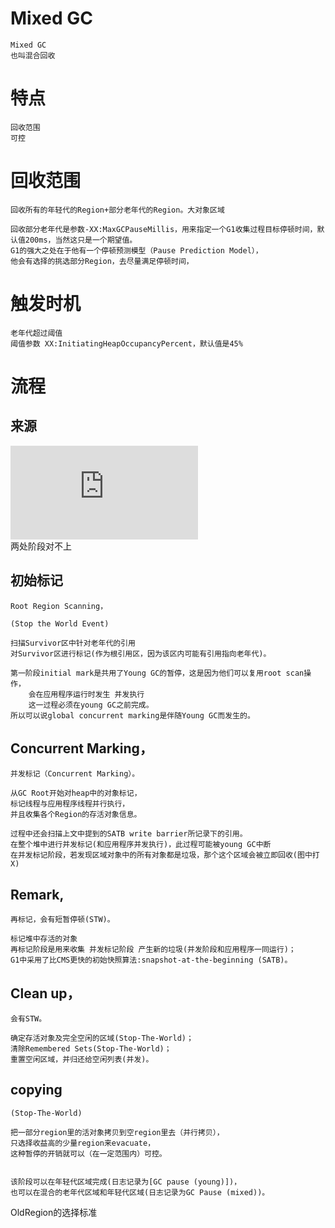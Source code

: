 
# Mixed GC

    Mixed GC
    也叫混合回收
    
    
    
    
# 特点

    回收范围
    可控    
    
    

# 回收范围

    回收所有的年轻代的Region+部分老年代的Region。大对象区域
    
    回收部分老年代是参数-XX:MaxGCPauseMillis，用来指定一个G1收集过程目标停顿时间，默认值200ms，当然这只是一个期望值。
    G1的强大之处在于他有一个停顿预测模型（Pause Prediction Model），
    他会有选择的挑选部分Region，去尽量满足停顿时间，


# 触发时机

    老年代超过阈值
    阈值参数 XX:InitiatingHeapOccupancyPercent，默认值是45%
  
  
    



# 流程

## 来源

![oracle官网](https://www.oracle.com/webfolder/technetwork/tutorials/obe/java/G1GettingStarted/index.html)  
两处阶段对不上


## 初始标记

    Root Region Scanning，
    
    (Stop the World Event)
    
    扫描Survivor区中针对老年代的引用
    对Survivor区进行标记(作为根引用区，因为该区内可能有引用指向老年代)。
    
    第一阶段initial mark是共用了Young GC的暂停，这是因为他们可以复用root scan操作，
        会在应用程序运行时发生 并发执行
        这一过程必须在young GC之前完成。
    所以可以说global concurrent marking是伴随Young GC而发生的。
    
    
    
## Concurrent Marking，

    并发标记（Concurrent Marking）。
    
    从GC Root开始对heap中的对象标记，
    标记线程与应用程序线程并行执行，
    并且收集各个Region的存活对象信息。
    
    过程中还会扫描上文中提到的SATB write barrier所记录下的引用。
    在整个堆中进行并发标记(和应用程序并发执行)，此过程可能被young GC中断
    在并发标记阶段，若发现区域对象中的所有对象都是垃圾，那个这个区域会被立即回收(图中打X)

## Remark, 

    再标记，会有短暂停顿(STW)。
    
    标记堆中存活的对象
    再标记阶段是用来收集 并发标记阶段 产生新的垃圾(并发阶段和应用程序一同运行)；
    G1中采用了比CMS更快的初始快照算法:snapshot-at-the-beginning (SATB)。     
     
## Clean up，

    会有STW。
    
    确定存活对象及完全空闲的区域(Stop-The-World)；
    清除Remembered Sets(Stop-The-World)；
    重置空闲区域，并归还给空闲列表(并发)。


## copying

    (Stop-The-World)	
    
    把一部分region里的活对象拷贝到空region里去（并行拷贝），
    只选择收益高的少量region来evacuate，
    这种暂停的开销就可以（在一定范围内）可控。


    该阶段可以在年轻代区域完成(日志记录为[GC pause (young)])，
    也可以在混合的老年代区域和年轻代区域(日志记录为GC Pause (mixed))。
        
OldRegion的选择标准
     
 